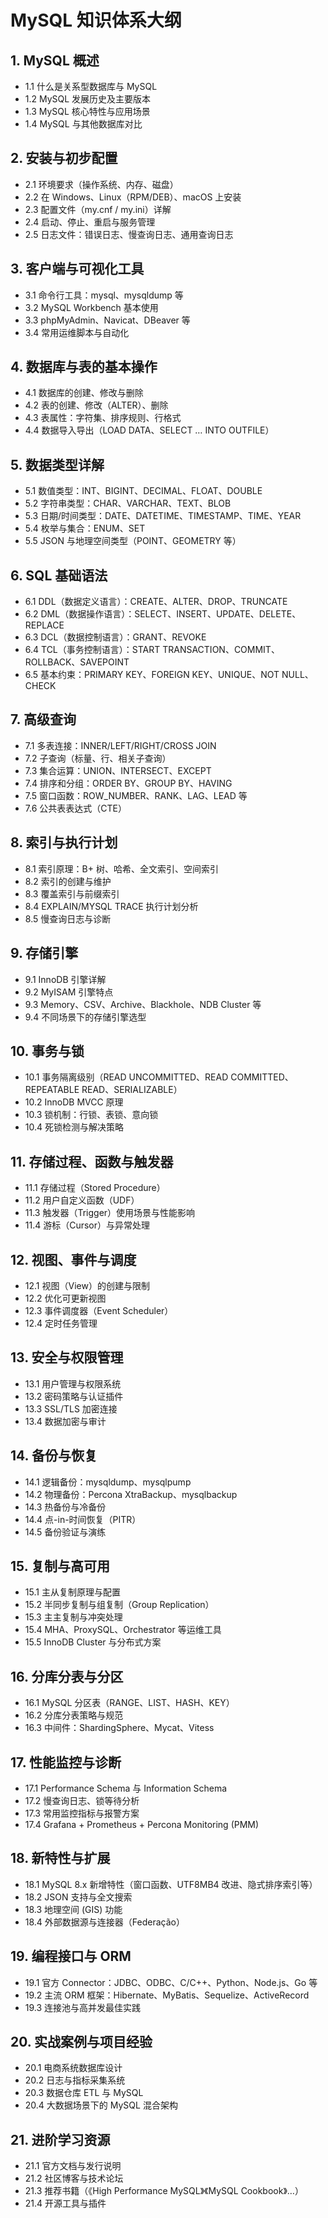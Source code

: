 # MySQL 知识体系大纲

## 1. MySQL 概述

- 1.1 什么是关系型数据库与 MySQL
- 1.2 MySQL 发展历史及主要版本
- 1.3 MySQL 核心特性与应用场景
- 1.4 MySQL 与其他数据库对比

## 2. 安装与初步配置

- 2.1 环境要求（操作系统、内存、磁盘）
- 2.2 在 Windows、Linux（RPM/DEB）、macOS 上安装
- 2.3 配置文件（my.cnf / my.ini）详解
- 2.4 启动、停止、重启与服务管理
- 2.5 日志文件：错误日志、慢查询日志、通用查询日志

## 3. 客户端与可视化工具

- 3.1 命令行工具：mysql、mysqldump 等
- 3.2 MySQL Workbench 基本使用
- 3.3 phpMyAdmin、Navicat、DBeaver 等
- 3.4 常用运维脚本与自动化

## 4. 数据库与表的基本操作

- 4.1 数据库的创建、修改与删除
- 4.2 表的创建、修改（ALTER）、删除
- 4.3 表属性：字符集、排序规则、行格式
- 4.4 数据导入导出（LOAD DATA、SELECT … INTO OUTFILE）

## 5. 数据类型详解

- 5.1 数值类型：INT、BIGINT、DECIMAL、FLOAT、DOUBLE
- 5.2 字符串类型：CHAR、VARCHAR、TEXT、BLOB
- 5.3 日期/时间类型：DATE、DATETIME、TIMESTAMP、TIME、YEAR
- 5.4 枚举与集合：ENUM、SET
- 5.5 JSON 与地理空间类型（POINT、GEOMETRY 等）

## 6. SQL 基础语法

- 6.1 DDL（数据定义语言）：CREATE、ALTER、DROP、TRUNCATE
- 6.2 DML（数据操作语言）：SELECT、INSERT、UPDATE、DELETE、REPLACE
- 6.3 DCL（数据控制语言）：GRANT、REVOKE
- 6.4 TCL（事务控制语言）：START TRANSACTION、COMMIT、ROLLBACK、SAVEPOINT
- 6.5 基本约束：PRIMARY KEY、FOREIGN KEY、UNIQUE、NOT NULL、CHECK

## 7. 高级查询

- 7.1 多表连接：INNER/LEFT/RIGHT/CROSS JOIN
- 7.2 子查询（标量、行、相关子查询）
- 7.3 集合运算：UNION、INTERSECT、EXCEPT
- 7.4 排序和分组：ORDER BY、GROUP BY、HAVING
- 7.5 窗口函数：ROW_NUMBER、RANK、LAG、LEAD 等
- 7.6 公共表表达式（CTE）

## 8. 索引与执行计划

- 8.1 索引原理：B+ 树、哈希、全文索引、空间索引
- 8.2 索引的创建与维护
- 8.3 覆盖索引与前缀索引
- 8.4 EXPLAIN/MYSQL TRACE 执行计划分析
- 8.5 慢查询日志与诊断

## 9. 存储引擎

- 9.1 InnoDB 引擎详解
- 9.2 MyISAM 引擎特点
- 9.3 Memory、CSV、Archive、Blackhole、NDB Cluster 等
- 9.4 不同场景下的存储引擎选型

## 10. 事务与锁

- 10.1 事务隔离级别（READ UNCOMMITTED、READ COMMITTED、REPEATABLE READ、SERIALIZABLE）
- 10.2 InnoDB MVCC 原理
- 10.3 锁机制：行锁、表锁、意向锁
- 10.4 死锁检测与解决策略

## 11. 存储过程、函数与触发器

- 11.1 存储过程（Stored Procedure）
- 11.2 用户自定义函数（UDF）
- 11.3 触发器（Trigger）使用场景与性能影响
- 11.4 游标（Cursor）与异常处理

## 12. 视图、事件与调度

- 12.1 视图（View）的创建与限制
- 12.2 优化可更新视图
- 12.3 事件调度器（Event Scheduler）
- 12.4 定时任务管理

## 13. 安全与权限管理

- 13.1 用户管理与权限系统
- 13.2 密码策略与认证插件
- 13.3 SSL/TLS 加密连接
- 13.4 数据加密与审计

## 14. 备份与恢复

- 14.1 逻辑备份：mysqldump、mysqlpump
- 14.2 物理备份：Percona XtraBackup、mysqlbackup
- 14.3 热备份与冷备份
- 14.4 点-in-时间恢复（PITR）
- 14.5 备份验证与演练

## 15. 复制与高可用

- 15.1 主从复制原理与配置
- 15.2 半同步复制与组复制（Group Replication）
- 15.3 主主复制与冲突处理
- 15.4 MHA、ProxySQL、Orchestrator 等运维工具
- 15.5 InnoDB Cluster 与分布式方案

## 16. 分库分表与分区

- 16.1 MySQL 分区表（RANGE、LIST、HASH、KEY）
- 16.2 分库分表策略与规范
- 16.3 中间件：ShardingSphere、Mycat、Vitess

## 17. 性能监控与诊断

- 17.1 Performance Schema 与 Information Schema
- 17.2 慢查询日志、锁等待分析
- 17.3 常用监控指标与报警方案
- 17.4 Grafana + Prometheus + Percona Monitoring (PMM)

## 18. 新特性与扩展

- 18.1 MySQL 8.x 新增特性（窗口函数、UTF8MB4 改进、隐式排序索引等）
- 18.2 JSON 支持与全文搜索
- 18.3 地理空间 (GIS) 功能
- 18.4 外部数据源与连接器（Federação）

## 19. 编程接口与 ORM

- 19.1 官方 Connector：JDBC、ODBC、C/C++、Python、Node.js、Go 等
- 19.2 主流 ORM 框架：Hibernate、MyBatis、Sequelize、ActiveRecord
- 19.3 连接池与高并发最佳实践

## 20. 实战案例与项目经验

- 20.1 电商系统数据库设计
- 20.2 日志与指标采集系统
- 20.3 数据仓库 ETL 与 MySQL
- 20.4 大数据场景下的 MySQL 混合架构

## 21. 进阶学习资源

- 21.1 官方文档与发行说明
- 21.2 社区博客与技术论坛
- 21.3 推荐书籍（《High Performance MySQL》《MySQL Cookbook》…）
- 21.4 开源工具与插件